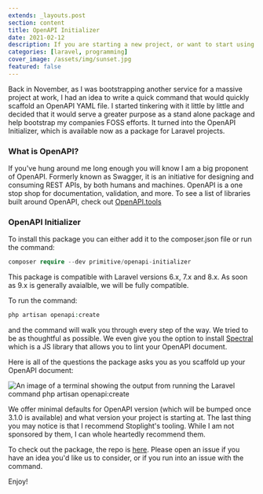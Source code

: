 ```yaml
---
extends: _layouts.post
section: content
title: OpenAPI Initializer
date: 2021-02-12
description: If you are starting a new project, or want to start using OpenAPI, this package will help you out.
categories: [laravel, programming]
cover_image: /assets/img/sunset.jpg
featured: false
---
```


Back in November, as I was bootstrapping another service for a massive project at work, I had an idea to write a quick command that would quickly scaffold an OpenAPI YAML file. I started tinkering with it little by little and decided that it would serve a greater purpose as a stand alone package and help bootstrap my companies FOSS efforts. It turned into the OpenAPI Initializer, which is available now as a package for Laravel projects. 

### What is OpenAPI?

If you've hung around me long enough you will know I am a big proponent of OpenAPI. Formerly known as Swagger, it is an initiative for designing and consuming REST APIs, by both humans and machines. OpenAPI is a one stop shop for documentation, validation, and more. To see a list of libraries built around OpenAPI, check out [OpenAPI.tools](https://openapi.tools)

### OpenAPI Initializer

To install this package you can either add it to the composer.json file or run the command:

```php
composer require --dev primitive/openapi-initializer
```

This package is compatible with Laravel versions 6.x, 7.x and 8.x. As soon as 9.x is generally avaialble, we will be fully compatible. 

To run the command:

```php
php artisan openapi:create
```

and the command will walk you through every step of the way. We tried to be as thoughtful as possible. We even give you the option to install [Spectral](https://github.com/stoplightio/spectral) which is a JS library that allows you to lint your OpenAPI document.

Here is all of the questions the package asks you as you scaffold up your OpenAPI document:

<img src="/assets/img/openapi-initializer-output.png" alt="An image of a terminal showing the output from running the Laravel command php artisan openapi:create">

We offer minimal defaults for OpenAPI version (which will be bumped once 3.1.0 is available) and what version your project is starting at. The last thing you may notice is that I recommend Stoplight's tooling. While I am not sponsored by them, I can whole heartedly recommend them. 

To check out the package, the repo is [here](https://github.com/primitivesocial/openapi-initializer). Please open an issue if you have an idea you'd like us to consider, or if you run into an issue with the command. 

Enjoy!